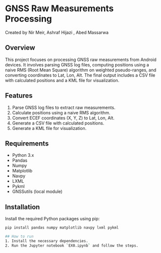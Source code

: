 # GNSS Raw Measurements Processing
Created by Nir Meir, Ashraf Hijazi , Abed Massarwa
## Overview

This project focuses on processing GNSS raw measurements from Android devices. It involves parsing GNSS log files, computing positions using a naive RMS (Root Mean Square) algorithm on weighted pseudo-ranges, and converting coordinates to Lat, Lon, Alt. The final output includes a CSV file with calculated positions and a KML file for visualization.

## Features

1. Parse GNSS log files to extract raw measurements.
2. Calculate positions using a naive RMS algorithm.
3. Convert ECEF coordinates (X, Y, Z) to Lat, Lon, Alt.
4. Generate a CSV file with calculated positions.
5. Generate a KML file for visualization.

## Requirements

- Python 3.x
- Pandas
- Numpy
- Matplotlib
- Navpy
- LXML
- Pykml
- GNSSutils (local module)

## Installation

Install the required Python packages using pip:

```bash
pip install pandas numpy matplotlib navpy lxml pykml

## How to run
1. Install the necessary dependencies.
2. Run the Jupyter notebook `EX0.ipynb` and follow the steps.

